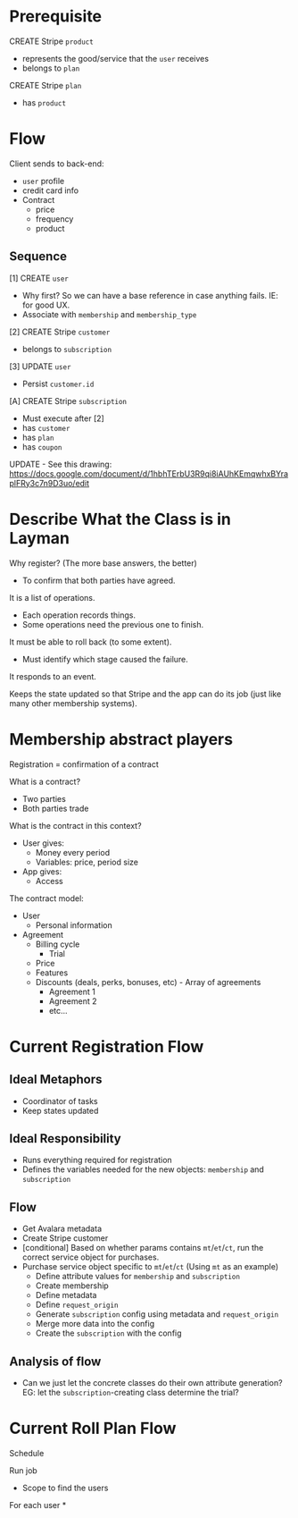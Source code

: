 # Prerequisite

CREATE Stripe `product`
* represents the good/service that the `user` receives
* belongs to `plan`

CREATE Stripe `plan`
* has `product`

# Flow

Client sends to back-end:
* `user` profile
* credit card info
* Contract
  * price
  * frequency
  * product

## Sequence

[1] CREATE `user`
* Why first? So we can have a base reference in case anything fails. IE: for good UX.
* Associate with `membership` and `membership_type`

[2] CREATE Stripe `customer`
* belongs to `subscription`

[3] UPDATE `user`
* Persist `customer.id`

[A] CREATE Stripe `subscription`
* Must execute after [2]
* has `customer`
* has `plan`
* has `coupon`

UPDATE - See this drawing:
https://docs.google.com/document/d/1hbhTErbU3R9qi8iAUhKEmqwhxBYraplFRy3c7n9D3uo/edit

# Describe What the Class is in Layman

Why register? (The more base answers, the better)
* To confirm that both parties have agreed.

It is a list of operations.
* Each operation records things.
* Some operations need the previous one to finish.

It must be able to roll back (to some extent).
* Must identify which stage caused the failure.

It responds to an event.

Keeps the state updated so that Stripe and the app can do its job (just like many other membership systems).

# Membership abstract players

Registration = confirmation of a contract

What is a contract?
* Two parties
* Both parties trade

What is the contract in this context?
* User gives:
  * Money every period
  * Variables: price, period size
* App gives:
  * Access

The contract model:
* User
  * Personal information
* Agreement
  * Billing cycle
    * Trial
  * Price
  * Features
  * Discounts (deals, perks, bonuses, etc) - Array of agreements
    * Agreement 1
    * Agreement 2
    * etc...

# Current Registration Flow

## Ideal Metaphors
* Coordinator of tasks
* Keep states updated

## Ideal Responsibility
* Runs everything required for registration
* Defines the variables needed for the new objects: `membership` and `subscription`

## Flow
* Get Avalara metadata
* Create Stripe customer
* [conditional] Based on whether params contains `mt`/`et`/`ct`, run the correct service object for purchases.
* Purchase service object specific to `mt`/`et`/`ct` (Using `mt` as an example)
  * Define attribute values for `membership` and `subscription`
  * Create membership
  * Define metadata 
  * Define `request_origin`
  * Generate `subscription` config using metadata and `request_origin`
  * Merge more data into the config
  * Create the `subscription` with the config

## Analysis of flow
* Can we just let the concrete classes do their own attribute generation? EG: let the `subscription`-creating class determine the trial?

# Current Roll Plan Flow

Schedule

Run job
* Scope to find the users

For each user
* 